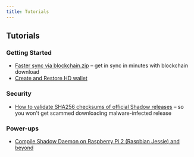 ```yaml
---
title: Tutorials
---
```


## Tutorials

### Getting Started

* [Faster sync via blockchain.zip](fast-sync-blockchain/) – get in sync in minutes with blockchain download
* [Create and Restore HD wallet](create-restore-hd-wallet/)

### Security

* [How to validate SHA256 checksums of official Shadow releases](validate-checksums-of-releases/) – so you won't get scammed downloading malware-infected release

### Power-ups

* [Compile Shadow Daemon on Raspberry Pi 2 (Raspbian Jessie) and beyond](shadow-daemon-rasberry-pi2/)
